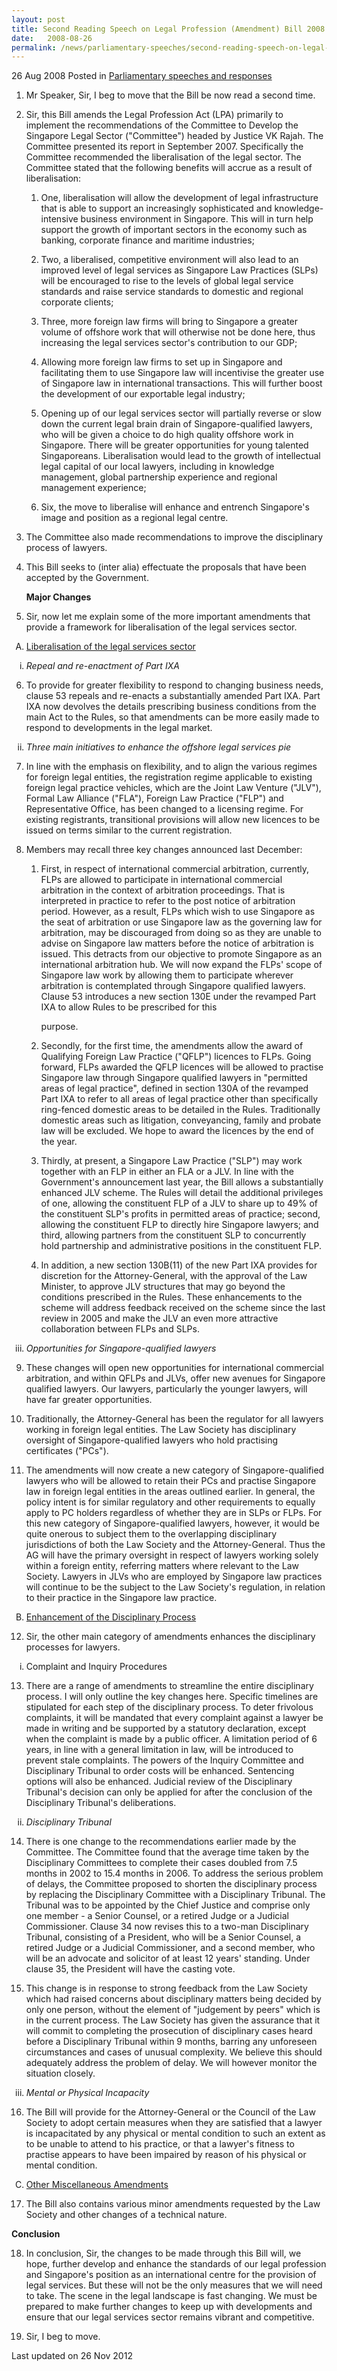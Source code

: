 ```yaml
---
layout: post
title: Second Reading Speech on Legal Profession (Amendment) Bill 2008 by Law Minister K Shanmugam
date:   2008-08-26
permalink: /news/parliamentary-speeches/second-reading-speech-on-legal-profession-amendment-bill-2008-by-law-minister-k-shanmugam
---
```


26 Aug 2008 Posted in [Parliamentary speeches and responses](/news/parliamentary-speeches)

<div class="sub-list">
 <ol>
 <li><p>
 Mr Speaker, Sir, I beg to move that the Bill be now read a second time.
</p></li>
<li><p>
Sir, this Bill amends the Legal Profession Act (LPA) primarily to implement the recommendations of the Committee to Develop the Singapore Legal Sector ("Committee") headed by Justice VK Rajah. The Committee presented its report in September 2007. Specifically the Committee recommended the liberalisation of the legal sector. The Committee stated that the following benefits will accrue as a result of liberalisation:
 </p>
 <ol>
 <li><p>
One, liberalisation will allow the development of legal infrastructure that is able to support an increasingly sophisticated and knowledge-intensive business environment in Singapore. This will in turn help support the growth of important sectors in the economy such as banking, corporate finance and maritime industries;
</p></li>
<li><p>
Two, a liberalised, competitive environment will also lead to an improved level of legal services as Singapore Law Practices (SLPs) will be encouraged to rise to the levels of global legal service standards and raise service standards to domestic and regional corporate clients;
</p></li>
<li><p>
 Three, more foreign law firms will bring to Singapore a greater volume of offshore work that will otherwise not be done here, thus increasing the legal services sector's contribution to our GDP;
</p></li>
<li><p>
Allowing more foreign law firms to set up in Singapore and facilitating them to use Singapore law will incentivise the greater use of Singapore law in international transactions. This will further boost the development of our exportable legal industry;
</p></li>
<li><p>
Opening up of our legal services sector will partially reverse or slow down the current legal brain drain of Singapore-qualified lawyers, who will be given a choice to do high quality offshore work in Singapore. There will be greater opportunities for young talented Singaporeans. Liberalisation would lead to the growth of intellectual legal capital of our local lawyers, including in knowledge management, global partnership experience and regional management experience;
 </p></li>
<li><p>
 Six, the move to liberalise will enhance and entrench Singapore's image and position as a regional legal centre.
 </p></li>
</ol>
</li>
<li><p>
The Committee also made recommendations to improve the disciplinary process of lawyers.
</p></li>
<li><p>
This Bill seeks to (inter alia) effectuate the proposals that have been accepted by the Government.
</p></li>
  
<strong>Major Changes</strong>
</ol> 

<ol start="5">
 <li><p>
 Sir, now let me explain some of the more important amendments that provide a framework for liberalisation of the legal services sector.</p></li>
</ol>
  
<ol style="list-style-type: upper-alpha">
<li><u>Liberalisation of the legal services sector </u></li>
</ol>
  
<ol style="list-style-type: lower-roman"><li><i>Repeal and re-enactment of Part IXA </i></li>
</ol>

<ol start="6">
<li><p>
To provide for greater flexibility to respond to changing business needs, clause 53 repeals and re-enacts a substantially amended Part IXA. Part IXA now devolves the details prescribing business conditions from the main Act to the Rules, so that amendments can be more easily made to respond to developments in the legal market.</p></li>
</ol>
  
<ol style="list-style-type: lower-roman" start="2">
<li><p>
<i>Three main initiatives to enhance the offshore legal services pie</i></p> </li>
</ol>
  
<ol start="7">
 <li><p>
 In line with the emphasis on flexibility, and to align the various regimes for foreign legal entities, the registration regime applicable to existing foreign legal practice vehicles, which are the Joint Law Venture ("JLV"), Formal Law Alliance ("FLA"), Foreign Law Practice ("FLP") and Representative Office, has been changed to a licensing regime. For existing registrants, transitional provisions will allow new licences to be issued on terms similar to the current registration.
</p></li>
<li><p>
 Members may recall three key changes announced last December:
</p>
 <ol>
<li><p>
 First, in respect of international commercial arbitration, currently, FLPs are allowed to participate in international commercial arbitration in the context of arbitration proceedings. That is interpreted in practice to refer to the post notice of arbitration period. However, as a result, FLPs which wish to use Singapore as the seat of arbitration or use Singapore law as the governing law for arbitration, may be discouraged from doing so as they are unable to advise on Singapore law matters before the notice of arbitration is issued. This detracts from our objective to promote Singapore as an international arbitration hub. We will now expand the FLPs' scope of Singapore law work by allowing them to participate wherever arbitration is contemplated through Singapore qualified lawyers. Clause 53 introduces a new section 130E under the revamped Part IXA to allow Rules to be prescribed for this </p></li> purpose.
       
 <li><p>
 Secondly, for the first time, the amendments allow the award of Qualifying Foreign Law Practice ("QFLP") licences to FLPs. Going forward, FLPs awarded the QFLP licences will be allowed to practise Singapore law through Singapore qualified lawyers in "permitted areas of legal practice", defined in section 130A of the revamped Part IXA to refer to all areas of legal practice other than specifically ring-fenced domestic areas to be detailed in the Rules. Traditionally domestic areas such as litigation, conveyancing, family and probate law will be excluded. We hope to award the licences by the end of the year.
</p></li>
<li><p>
Thirdly, at present, a Singapore Law Practice ("SLP") may work together with an FLP in either an FLA or a JLV. In line with the Government's announcement last year, the Bill allows a substantially enhanced JLV scheme. The Rules will detail the additional privileges of one, allowing the constituent FLP of a JLV to share up to 49% of the constituent SLP's profits in permitted areas of practice; second, allowing the constituent FLP to directly hire Singapore lawyers; and third, allowing partners from the constituent SLP to concurrently hold partnership and administrative positions in the constituent FLP.
 </p></li>
  <li><p>
 In addition, a new section 130B(11) of the new Part IXA provides for discretion for the Attorney-General, with the approval of the Law Minister, to approve JLV structures that may go beyond the conditions prescribed in the Rules. These enhancements to the scheme will address feedback received on the scheme since the last review in 2005 and make the JLV an even more attractive collaboration between FLPs and SLPs.
</p></li>
 </ol>
 </li>
 </ol>
  
<ol start="3" style="list-style-type: lower-roman">
<li><p>
<i>Opportunities for Singapore-qualified lawyers </i>
</p></li>
</ol>
  
<ol start="9">
<li><p>
 These changes will open new opportunities for international commercial arbitration, and within QFLPs and JLVs, offer new avenues for Singapore qualified lawyers. Our lawyers, particularly the younger lawyers, will have far greater opportunities.
</p></li>
<li><p>
Traditionally, the Attorney-General has been the regulator for all lawyers working in foreign legal entities. The Law Society has disciplinary oversight of Singapore-qualified lawyers who hold practising certificates ("PCs").
</p></li>
<li><p>
 The amendments will now create a new category of Singapore-qualified lawyers who will be allowed to retain their PCs and practise Singapore law in foreign legal entities in the areas outlined earlier. In general, the policy intent is for similar regulatory and other requirements to equally apply to PC holders regardless of whether they are in SLPs or FLPs. For this new category of Singapore-qualified lawyers, however, it would be quite onerous to subject them to the overlapping disciplinary jurisdictions of both the Law Society and the Attorney-General. Thus the AG will have the primary oversight in respect of lawyers working solely within a foreign entity, referring matters where relevant to the Law Society. Lawyers in JLVs who are employed by Singapore law practices will continue to be the subject to the Law Society's regulation, in relation to their practice in the Singapore law practice.</p></li>
</ol>
  
<ol start="2" style="list-style-type: upper-alpha">
<li><p>
<u>Enhancement of the Disciplinary Process </u>
</p></li>
</ol>
  
<ol start="12">
<li><p>
Sir, the other main category of amendments enhances the disciplinary processes for lawyers.
</p></li>
</ol>
  
<ol style="list-style-type: lower-roman">
<li><p>
Complaint and Inquiry Procedures 
</p></li>
</ol>
  
<ol start="13">
<li><p>
There are a range of amendments to streamline the entire disciplinary process. I will only outline the key changes here. Specific timelines are stipulated for each step of the disciplinary process. To deter frivolous complaints, it will be mandated that every complaint against a lawyer be made in writing and be supported by a statutory declaration, except when the complaint is made by a public officer. A limitation period of 6 years, in line with a general limitation in law, will be introduced to prevent stale complaints. The powers of the Inquiry Committee and Disciplinary Tribunal to order costs will be enhanced. Sentencing options will also be enhanced. Judicial review of the Disciplinary Tribunal's decision can only be applied for after the conclusion of the Disciplinary Tribunal's deliberations.
</p></li>
</ol>
  
<ol start="2" style="list-style-type: lower-roman">
<li><i>Disciplinary Tribunal</i></li>
</ol>
  
<ol start="14">
<li><p>
There is one change to the recommendations earlier made by the Committee. The Committee found that the average time taken by the Disciplinary Committees to complete their cases doubled from 7.5 months in 2002 to 15.4 months in 2006. To address the serious problem of delays, the Committee proposed to shorten the disciplinary process by replacing the Disciplinary Committee with a Disciplinary Tribunal. The Tribunal was to be appointed by the Chief Justice and comprise only one member - a Senior Counsel, or a retired Judge or a Judicial Commissioner. Clause 34 now revises this to a two-man Disciplinary Tribunal, consisting of a President, who will be a Senior Counsel, a retired Judge or a Judicial Commissioner, and a second member, who will be an advocate and solicitor of at least 12 years' standing. Under clause 35, the President will have the casting vote.
</p>
</li>
    
<li><p>
This change is in response to strong feedback from the Law Society which had raised concerns about disciplinary matters being decided by only one person, without the element of "judgement by peers" which is in the current process. The Law Society has given the assurance that it will commit to completing the prosecution of disciplinary cases heard before a Disciplinary Tribunal within 9 months, barring any unforeseen circumstances and cases of unusual complexity. We believe this should adequately address the problem of delay. We will however monitor the situation closely.
</p></li>
    
</ol>
  
<ol start="3" style="list-style-type: lower-roman">
<li><p><i>
    
Mental or Physical Incapacity</i></p> </li>
</ol>
  
<ol start="16">
<li><p>
The Bill will provide for the Attorney-General or the Council of the Law Society to adopt certain measures when they are satisfied that a lawyer is incapacitated by any physical or mental condition to such an extent as to be unable to attend to his practice, or that a lawyer's fitness to practise appears to have been impaired by reason of his physical or mental condition.
</p></li>
</ol>
  
<ol start="3" style="list-style-type: upper-alpha">
<li><u>Other Miscellaneous Amendments </u></li>
</ol>
  
<ol start="17">
<li><p>
The Bill also contains various minor amendments requested by the Law Society and other changes of a technical nature.
</p></li>
</ol>
 
<strong>Conclusion</strong>
  
<ol start="18"><li><p>
In conclusion, Sir, the changes to be made through this Bill will, we hope, further develop and enhance the standards of our legal profession and Singapore's position as an international centre for the provision of legal services. But these will not be the only measures that we will need to take. The scene in the legal landscape is fast changing. We must be prepared to make further changes to keep up with developments and ensure that our legal services sector remains vibrant and competitive.
</p></li>
<li><p>
Sir, I beg to move.
</p></li>
</ol>
  
</div>

<p class="right-side-updated">Last updated on 26 Nov 2012</p> 
